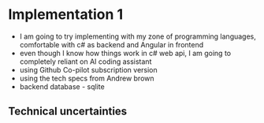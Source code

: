 # Implementation 1

- I am going to try implementing with my zone of programming languages, comfortable with c# as backend and Angular in frontend
- even though I know how things work in c# web api, I am going to completely reliant on AI coding assistant
- using Github Co-pilot subscription version
- using the tech specs from Andrew brown
- backend database - sqlite


## Technical uncertainties